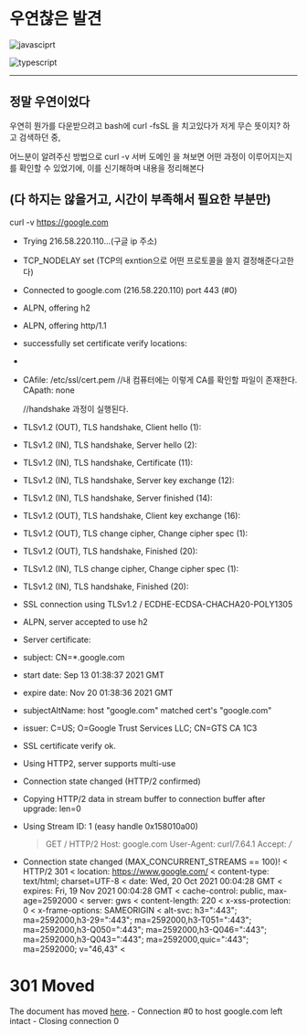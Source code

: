# **우연찮은 발견**

![javasciprt](https://img.shields.io/badge/javascript-up%20to%20date-yellow)

![typescript](https://img.shields.io/badge/typescript-up%20to%20date-blue)

---

## 정말 우연이었다

우연히 뭔가를 다운받으려고 bash에 curl -fsSL 을 치고있다가 저게 무슨 뜻이지? 하고 검색하던 중,

어느분이 알려주신 방법으로 curl -v 서버 도메인 을 쳐보면 어떤 과정이 이루어지는지를 확인할 수 있었기에, 이를 신기해하며 내용을 정리해본다

## (다 하지는 않을거고, 시간이 부족해서 필요한 부분만)

curl -v https://google.com

- Trying 216.58.220.110...(구글 ip 주소)

- TCP_NODELAY set (TCP의 exntion으로 어떤 프로토콜을 쓸지 결정해준다고한다)

- Connected to google.com (216.58.220.110) port 443 (#0)
- ALPN, offering h2
- ALPN, offering http/1.1
- successfully set certificate verify locations:
-
- CAfile: /etc/ssl/cert.pem //내 컴퓨터에는 이렇게 CA를 확인할 파일이 존재한다.
  CApath: none

  //handshake 과정이 실행된다.

- TLSv1.2 (OUT), TLS handshake, Client hello (1):
- TLSv1.2 (IN), TLS handshake, Server hello (2):
- TLSv1.2 (IN), TLS handshake, Certificate (11):
- TLSv1.2 (IN), TLS handshake, Server key exchange (12):
- TLSv1.2 (IN), TLS handshake, Server finished (14):
- TLSv1.2 (OUT), TLS handshake, Client key exchange (16):
- TLSv1.2 (OUT), TLS change cipher, Change cipher spec (1):
- TLSv1.2 (OUT), TLS handshake, Finished (20):
- TLSv1.2 (IN), TLS change cipher, Change cipher spec (1):
- TLSv1.2 (IN), TLS handshake, Finished (20):
- SSL connection using TLSv1.2 / ECDHE-ECDSA-CHACHA20-POLY1305
- ALPN, server accepted to use h2
- Server certificate:
- subject: CN=\*.google.com
- start date: Sep 13 01:38:37 2021 GMT
- expire date: Nov 20 01:38:36 2021 GMT
- subjectAltName: host "google.com" matched cert's "google.com"
- issuer: C=US; O=Google Trust Services LLC; CN=GTS CA 1C3
- SSL certificate verify ok.
- Using HTTP2, server supports multi-use
- Connection state changed (HTTP/2 confirmed)
- Copying HTTP/2 data in stream buffer to connection buffer after upgrade: len=0
- Using Stream ID: 1 (easy handle 0x158010a00)
  > GET / HTTP/2
  > Host: google.com
  > User-Agent: curl/7.64.1
  > Accept: _/_
- Connection state changed (MAX_CONCURRENT_STREAMS == 100)!
< HTTP/2 301
< location: https://www.google.com/
< content-type: text/html; charset=UTF-8
< date: Wed, 20 Oct 2021 00:04:28 GMT
< expires: Fri, 19 Nov 2021 00:04:28 GMT
< cache-control: public, max-age=2592000
< server: gws
< content-length: 220
< x-xss-protection: 0
< x-frame-options: SAMEORIGIN
< alt-svc: h3=":443"; ma=2592000,h3-29=":443"; ma=2592000,h3-T051=":443"; ma=2592000,h3-Q050=":443"; ma=2592000,h3-Q046=":443"; ma=2592000,h3-Q043=":443"; ma=2592000,quic=":443"; ma=2592000; v="46,43"
<
<HTML><HEAD><meta http-equiv="content-type" content="text/html;charset=utf-8">
<TITLE>301 Moved</TITLE></HEAD><BODY>
<H1>301 Moved</H1>
The document has moved
<A HREF="https://www.google.com/">here</A>.
</BODY></HTML>
- Connection #0 to host google.com left intact
- Closing connection 0

